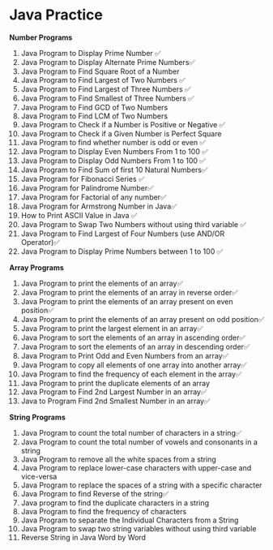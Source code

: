 # Java Practice

**Number Programs**
1) Java Program to Display Prime Number ✅
2) Java Program to Display Alternate Prime Numbers✅
3) Java Program to Find Square Root of a Number
4) Java Program to Find Largest of Two Numbers ✅
5) Java Program to Find Largest of Three Numbers ✅
6) Java Program to Find Smallest of Three Numbers ✅
7) Java Program to Find GCD of Two Numbers
8) Java Program to Find LCM of Two Numbers
9) Java Program to Check if a Number is Positive or Negative ✅
10) Java Program to Check if a Given Number is Perfect Square 
11) Java Program to find whether number is odd or even ✅
12) Java Program to Display Even Numbers From 1 to 100 ✅
13) Java Program to Display Odd Numbers From 1 to 100 ✅
14) Java Program to Find Sum of first 10 Natural Numbers✅
15) Java Program for Fibonacci Series ✅
16) Java Program for Palindrome Number✅
17) Java Program for Factorial of any number✅
18) Java Program for Armstrong Number in Java✅
19) How to Print ASCII Value in Java ✅
20) Java Program to Swap Two Numbers without using third variable ✅
21) Java Program to Find Largest of Four Numbers (use AND/OR Operator)✅
22) Java Program to Display Prime Numbers between 1 to 100 ✅


**Array Programs**
1) Java Program to print the elements of an array✅
2) Java Program to print the elements of an array in reverse order✅
3) Java Program to print the elements of an array present on even position✅
4) Java Program to print the elements of an array present on odd position✅
5) Java Program to print the largest element in an array✅
6) Java Program to sort the elements of an array in ascending order✅
7) Java Program to sort the elements of an array in descending order✅
8) Java Program to Print Odd and Even Numbers from an array✅
9) Java Program to copy all elements of one array into another array✅
10) Java Program to find the frequency of each element in the array✅
11) Java Program to print the duplicate elements of an array
12) Java Program to Find 2nd Largest Number in an array✅
13) Java to Program Find 2nd Smallest Number in an array✅


**String Programs**
1) Java Program to count the total number of characters in a string✅
2) Java Program to count the total number of vowels and consonants in a string
3) Java Program to remove all the white spaces from a string
4) Java Program to replace lower-case characters with upper-case and vice-versa
5) Java Program to replace the spaces of a string with a specific character
6) Java Program to find Reverse of the string✅
7) Java program to find the duplicate characters in a string
8) Java Program to find the frequency of characters
9) Java Program to separate the Individual Characters from a String
10) Java Program to swap two string variables without using third variable
11) Reverse String in Java Word by Word 
